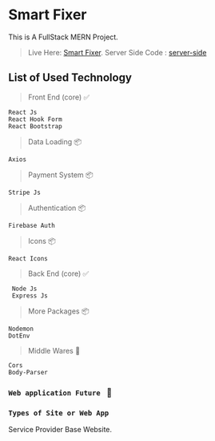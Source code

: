 # Smart Fixer

This is A FullStack MERN Project.
>Live Here: [Smart Fixer](https://smartfixer-e52eb.web.app/).
>Server Side Code : [server-side](https://github.com/codefahim/Smart-Fixer-Server)

## List of Used Technology 

>Front End (core) :white_check_mark: 
```
React Js
React Hook Form
React Bootstrap
```
>Data Loading  :package:
```
Axios
```
>Payment System :package:
```
Stripe Js
```
>Authentication :package:
```
Firebase Auth
```
>Icons :package:
```
React Icons
```
>Back End (core) :white_check_mark:
```
 Node Js
 Express Js
```
>More Packages :package:
```
Nodemon
DotEnv
```
>Middle Wares :gem:
```
Cors
Body-Parser
```
### `Web application Future ` :dart:
### `Types of Site or Web App`

Service Provider Base Website.





